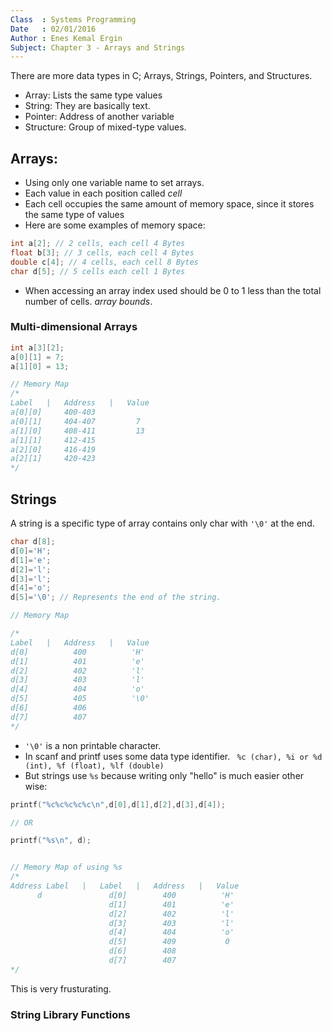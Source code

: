 ```yaml
---
Class  : Systems Programming
Date   : 02/01/2016
Author : Enes Kemal Ergin
Subject: Chapter 3 - Arrays and Strings
---
```


There are more data types in C; Arrays, Strings, Pointers, and Structures.

- Array: Lists the same type values
- String: They are basically text.
- Pointer: Address of another variable
- Structure: Group of mixed-type values.


## Arrays:

- Using only one variable name to set arrays.
- Each value in each position called _cell_
- Each cell occupies the same amount of memory space, since it stores the same type of values
- Here are some examples of memory space:

```C
int a[2]; // 2 cells, each cell 4 Bytes
float b[3]; // 3 cells, each cell 4 Bytes
double c[4]; // 4 cells, each cell 8 Bytes
char d[5]; // 5 cells each cell 1 Bytes
```

- When accessing an array index used should be 0 to 1 less than the total number of cells. _array bounds_.

### Multi-dimensional Arrays

```C
int a[3][2];
a[0][1] = 7;
a[1][0] = 13;

// Memory Map
/*
Label   |   Address   |   Value
a[0][0]     400-403       
a[0][1]     404-407         7
a[1][0]     408-411         13
a[1][1]     412-415
a[2][0]     416-419
a[2][1]     420-423
*/

```


## Strings
A string is a specific type of array contains only char with ```'\0'``` at the end.

```C
char d[8];
d[0]='H';
d[1]='e';
d[2]='l';
d[3]='l';
d[4]='o';
d[5]='\0'; // Represents the end of the string.

// Memory Map

/*
Label   |   Address   |   Value
d[0]          400          'H'
d[1]          401          'e'
d[2]          402          'l'
d[3]          403          'l'
d[4]          404          'o'
d[5]          405          '\0'
d[6]          406          
d[7]          407          
*/
```

- ```'\0'``` is a non printable character.
- In scanf and printf uses some data type identifier. ``` %c (char), %i or %d (int), %f (float), %lf (double)```
- But strings use ```%s``` because writing only "hello" is much easier other wise:

```C
printf("%c%c%c%c%c\n",d[0],d[1],d[2],d[3],d[4]);

// OR

printf("%s\n", d);


// Memory Map of using %s
/*
Address Label   |   Label   |   Address   |   Value
      d               d[0]        400          'H'
                      d[1]        401          'e'
                      d[2]        402          'l'                      
                      d[3]        403          'l'
                      d[4]        404          'o'
                      d[5]        409           0
                      d[6]        408          
                      d[7]        407                                                                          
*/
```
This is very frusturating.  


### String Library Functions
